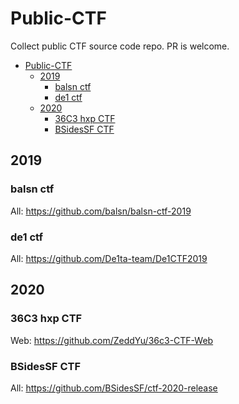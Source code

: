 # Public-CTF
Collect public CTF source code repo. PR is welcome.

- [Public-CTF](#public-ctf)
  * [2019](#2019)
    + [balsn ctf](#balsn-ctf)
    + [de1 ctf](#de1-ctf)
  * [2020](#2020)
    + [36C3 hxp CTF](#36c3-hxp-ctf)
    + [BSidesSF CTF](#BSidesSF-CTF)


## 2019
### balsn ctf
All: https://github.com/balsn/balsn-ctf-2019

### de1 ctf
All: https://github.com/De1ta-team/De1CTF2019

##  2020
### 36C3 hxp CTF
Web: https://github.com/ZeddYu/36c3-CTF-Web

### BSidesSF CTF
All: https://github.com/BSidesSF/ctf-2020-release
